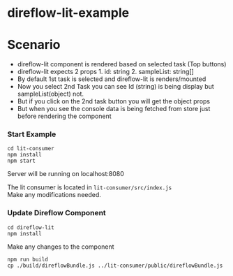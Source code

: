 # direflow-lit-example

# Scenario
- direflow-lit component is rendered based on selected task (Top buttons)
- direflow-lit expects 2 props 1. id: string 2. sampleList: string[]
- By default 1st task is selected and direflow-lit is renders/mounted
- Now you select 2nd Task you can see Id (string) is being display but sampleList(object) not.
- But if you click on the 2nd task button you will get the object props
- But when you see the console data is being fetched from store just before rendering the component

### Start Example

```console
cd lit-consumer
npm install
npm start
```
Server will be running on localhost:8080

The lit consumer is located in `lit-consumer/src/index.js`  
Make any modifications needed.

### Update Direflow Component
```console
cd direflow-lit
npm install
```

Make any changes to the component

```console
npm run build
cp ./build/direflowBundle.js ../lit-consumer/public/direflowBundle.js
```
